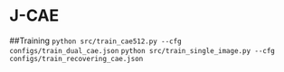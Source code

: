 # J-CAE

##Training
`python src/train_cae512.py --cfg configs/train_dual_cae.json`
`python src/train_single_image.py --cfg configs/train_recovering_cae.json`